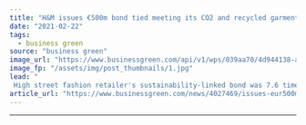 ```yaml
---
title: "H&M issues €500m bond tied meeting its CO2 and recycled garment goals"
date: "2021-02-22"
tags: 
  - business green
source: "business green"
image_url: "https://www.businessgreen.com/api/v1/wps/039aa70/4d944138-a757-4918-a06c-11cdf4adc4e0/3/iStock-458934965-H-M-185x114.jpg"
image_fp: "/assets/img/post_thumbnails/1.jpg"
lead: "
 High street fashion retailer's sustainability-linked bond was 7.6 times oversubscribed, it said ..."
article_url: "https://www.businessgreen.com/news/4027469/issues-eur500m-bond-tied-meeting-co2-recycled-garment-goals"
---
```


---
